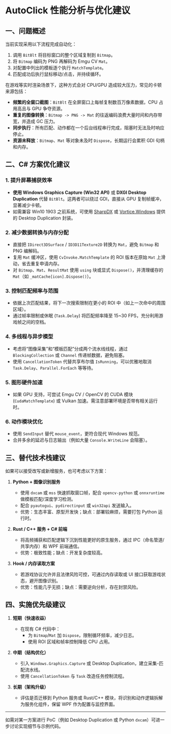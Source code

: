 # AutoClick 性能分析与优化建议

## 一、问题概述

当前实现采用以下流程完成自动化：

1. 调用 `BitBlt` 将目标窗口的整个区域复制到 `Bitmap`。
2. 将 `Bitmap` 编码为 PNG 再解码为 Emgu CV `Mat`。
3. 对配置中列出的模板逐个执行 `MatchTemplate`。
4. 匹配成功后执行鼠标移动/点击，并持续循环。

在游戏等实时渲染场景下，这种方式会对 CPU/GPU 造成较大压力，常见的卡顿来源包括：

- **频繁的全窗口截图**：`BitBlt` 在全屏窗口上每帧复制数百万像素数据，CPU 占用高且与 GPU 争夺资源。
- **重复的图像转换**：`Bitmap -> PNG -> Mat` 的往返编码浪费大量时间和内存带宽，并造成 GC 压力。
- **同步执行**：所有匹配、动作都在一个后台线程串行完成，阻塞时无法及时响应停止。
- **资源未释放**：`Bitmap`、`Mat` 等对象未及时 `Dispose`，长期运行会累积 GDI 句柄和内存。

## 二、C# 方案优化建议

### 1. 提升屏幕捕获效率
- **使用 Windows Graphics Capture (Win32 API)** 或 **DXGI Desktop Duplication** 代替 `BitBlt`。这两者可以绕过 GDI，直接从 GPU 复制帧缓冲，显著减少卡顿。
- 如需兼容 Win10 1903 之前系统，可使用 [SharpDX](https://github.com/sharpdx/SharpDX) 或 [Vortice.Windows](https://github.com/amerkoleci/Vortice.Windows) 提供的 Desktop Duplication 封装。

### 2. 减少数据转换与内存分配
- 直接把 `IDirect3DSurface` / `ID3D11Texture2D` 转换为 `Mat`，避免 `Bitmap` 和 PNG 编解码。
- 复用 `Mat` 缓冲区，使用 `CvInvoke.MatchTemplate` 的 ROI 版本在原始 `Mat` 上滑动，省去重复申请内存。
- 对 `Bitmap`、`Mat`、`ResultMat` 使用 `using` 块或显式 `Dispose()`，并清理缓存的 `Mat`（如 `_matCache[icon].Dispose()`）。

### 3. 控制匹配频率与范围
- 依据上次匹配结果，将下一次搜索限制在更小的 ROI 中（如上一次命中的周围区域）。
- 通过帧率限制或休眠 (`Task.Delay`) 将匹配频率降至 15~30 FPS，充分利用游戏帧之间的空档。

### 4. 多线程与异步模型
- 考虑将“图像采集”和“模板匹配”分成两个流水线线程，通过 `BlockingCollection` 或 `Channel` 传递帧数据，避免阻塞。
- 使用 `CancellationToken` 代替共享布尔值 `IsRunning`，可以优雅地取消 `Task.Delay`、`Parallel.ForEach` 等等待。

### 5. 图形硬件加速
- 如果 GPU 支持，可尝试 Emgu CV / OpenCV 的 CUDA 模块 (`CudaMatchTemplate`) 或 Vulkan 加速。需注意部署环境是否带有相关运行时。

### 6. 动作模块优化
- 使用 `SendInput` 替代 `mouse_event`，更符合现代 Windows 规范。
- 合并多余的延迟与日志输出（例如大量 `Console.WriteLine` 会阻塞）。

## 三、替代技术栈建议

如果可以接受改写或新增服务，也可考虑以下方案：

1. **Python + 图像识别服务**  
   - 使用 `dxcam` 或 `mss` 快速抓取窗口帧，配合 `opencv-python` 或 `onnxruntime` 做模板匹配/深度学习检测。  
   - 配合 `pyautogui`、`pydirectinput` 或 `win32api` 发送输入。  
   - 优势：生态丰富、原型开发快；缺点：部署较麻烦，需要打包 Python 运行时。

2. **Rust / C++ 服务 + C# 前端**  
   - 将高频捕获和匹配逻辑下沉到性能更好的原生服务，通过 IPC（命名管道/共享内存）和 WPF 前端通信。
   - 优势：极致性能；缺点：开发复杂度较高。

3. **Hook / 内存读取方案**  
   - 若游戏协议允许并且法律风险可控，可通过内存读取或 UI 接口获取游戏状态，避开图像识别。  
   - 优势：性能几乎无损；缺点：需要逆向分析，存在封禁风险。

## 四、实施优先级建议

1. **短期（快速收益）**  
   - 在现有 C# 代码中：
     - 为 `Bitmap`/`Mat` 加 `Dispose`，限制循环频率，减少日志。
     - 使用 ROI 区域和帧率控制降低 CPU 占用。

2. **中期（结构优化）**  
   - 引入 `Windows.Graphics.Capture` 或 Desktop Duplication，建立采集-匹配流水线。
   - 使用 `CancellationToken` 与 `Task` 改造任务控制流程。

3. **长期（架构升级）**  
   - 评估是否迁移到 Python 服务或 Rust/C++ 模块，将识别和动作逻辑拆解为服务化组件，保留 WPF 作为配置与监控界面。

---
如需对某一方案进行 PoC（例如 Desktop Duplication 或 Python `dxcam`）可进一步讨论实现细节与示例代码。